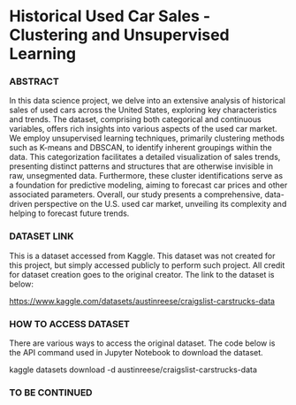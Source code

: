 # Historical Used Car Sales - Clustering and Unsupervised Learning 

### ABSTRACT 

In this data science project, we delve into an extensive analysis of historical sales of used cars across the United States, exploring key characteristics and trends. The dataset, comprising both categorical and continuous variables, offers rich insights into various aspects of the used car market. We employ unsupervised learning techniques, primarily clustering methods such as K-means and DBSCAN, to identify inherent groupings within the data. This categorization facilitates a detailed visualization of sales trends, presenting distinct patterns and structures that are otherwise invisible in raw, unsegmented data. Furthermore, these cluster identifications serve as a foundation for predictive modeling, aiming to forecast car prices and other associated parameters. Overall, our study presents a comprehensive, data-driven perspective on the U.S. used car market, unveiling its complexity and helping to forecast future trends.

### DATASET LINK

This is a dataset accessed from Kaggle. This dataset was not created for this project, but simply accessed publicly to perform such project. All credit for dataset creation goes to the original creator. The link to the dataset is below: 

https://www.kaggle.com/datasets/austinreese/craigslist-carstrucks-data

### HOW TO ACCESS DATASET

There are various ways to access the original dataset. The code below is the API command used in Jupyter Notebook to download the dataset. 

kaggle datasets download -d austinreese/craigslist-carstrucks-data

### TO BE CONTINUED
